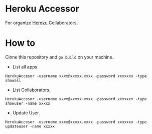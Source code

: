 # Heroku Accessor

For organize [Heroku](https://www.heroku.com/) Collaborators.

# How to
Clone this repository and `go build` on your machine.

- List all apps.

```
HerokuAccesor -username xxxx@xxxxx.xxxx -password xxxxxxx -type showall

```

- List Collaborators.

```
HerokuAccesor -username xxxx@xxxxx.xxxx -password xxxxxxx -type showuser -name xxxxx
```

- Update User.

```
HerokuAccesor -username xxxx@xxxxx.xxxx -password xxxxxxx -type updateuser -name xxxxx
```
